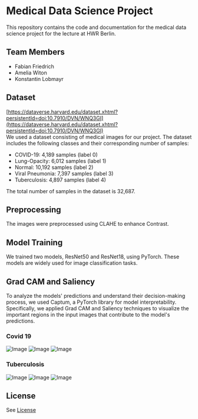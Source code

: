 # Medical Data Science Project

This repository contains the code and documentation for the medical data science project for the lecture at HWR Berlin.

## Team Members

- Fabian Friedrich
- Amelia Witon
- Konstantin Lobmayr

## Dataset

[https://dataverse.harvard.edu/dataset.xhtml?persistentId=doi:10.7910/DVN/WNQ3GI](https://dataverse.harvard.edu/dataset.xhtml?persistentId=doi:10.7910/DVN/WNQ3GI)  
We used a dataset consisting of medical images for our project. The dataset includes the following classes and their corresponding number of samples:

- COVID-19: 4,189 samples (label 0)
- Lung-Opacity: 6,012 samples (label 1)
- Normal: 10,192 samples (label 2)
- Viral Pneumonia: 7,397 samples (label 3)
- Tuberculosis: 4,897 samples (label 4)

The total number of samples in the dataset is 32,687.

## Preprocessing

The images were preprocessed using CLAHE to enhance Contrast.

## Model Training

We trained two models, ResNet50 and ResNet18, using PyTorch. These models are widely used for image classification tasks.

## Grad CAM and Saliency

To analyze the models' predictions and understand their decision-making process, we used Captum, a PyTorch library for model interpretability. Specifically, we applied Grad CAM and Saliency techniques to visualize the important regions in the input images that contribute to the model's predictions.

### Covid 19

![Image](figures/resnet18_rgb_data_augmentation_clahe/COVID-19_original.png)
![Image](figures/resnet18_rgb_data_augmentation_clahe/COVID-19_saliency.png)
![Image](figures/resnet18_rgb_data_augmentation_clahe/COVID-19_grad_cam.png)

### Tuberculosis

![Image](figures/resnet18_rgb_data_augmentation_clahe/Tuberculosis_original.png)
![Image](figures/resnet18_rgb_data_augmentation_clahe/Tuberculosis_saliency.png)
![Image](figures/resnet18_rgb_data_augmentation_clahe/Tuberculosis_grad_cam.png)

## License

See [License](LICENSE)
